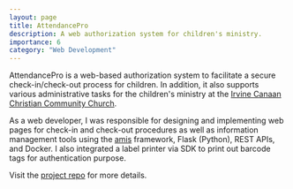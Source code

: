 ```yaml
---
layout: page
title: AttendancePro
description: A web authorization system for children's ministry.
importance: 6
category: "Web Development"
---
```


AttendancePro is a web-based authorization system to facilitate a secure check-in/check-out process for children. In addition, it also supports various administrative tasks for the children's ministry at the [Irvine Canaan Christian Community Church](https://www.icccc.org/).

As a web developer, I was responsible for designing and implementing web pages for check-in and check-out procedures as well as information management tools using the [amis](https://baidu.github.io/amis/zh-CN/docs/index) framework, Flask (Python), REST APIs, and Docker. I also integrated a label printer via SDK to print out barcode tags for authentication purpose.

Visit the [project repo](https://github.com/spencerlli/CKFM-enrollment-check-in-out-system) for more details.